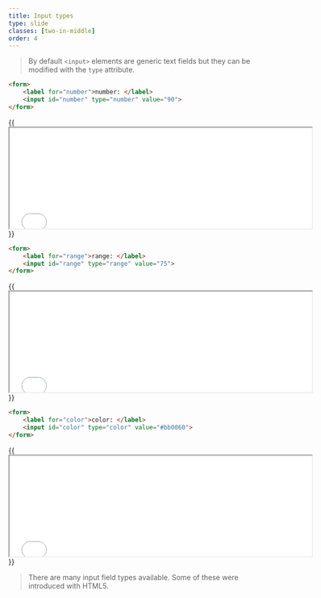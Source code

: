 ```yaml
---
title: Input types
type: slide
classes: [two-in-middle]
order: 4
---
```



> By default `<input>` elements are generic text fields but they can be modified with the `type` attribute.

```html
<form>
    <label for="number">number: </label>
    <input id="number" type="number" value="90">
</form>
```

{{<iframe src="iframes/number.html" width="600" height="200">}}{{</iframe>}}


```html
<form>
    <label for="range">range: </label>
    <input id="range" type="range" value="75">
</form>
```
{{<iframe src="iframes/range.html" width="600" height="200">}}{{</iframe>}}


```html
<form>
    <label for="color">color: </label>
    <input id="color" type="color" value="#bb0060">
</form>
```

{{<iframe src="iframes/color.html" width="600" height="200">}}{{</iframe>}}

> There are many input field types available. Some of these were introduced with HTML5.
